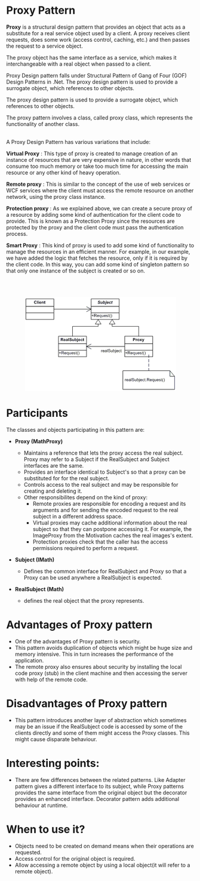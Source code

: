 # Proxy Pattern

<b>Proxy</b> is a structural design pattern that provides an object that acts as a substitute for a real service object used by a client. A proxy receives client requests, does some work (access control, caching, etc.) and then passes the request to a service object.

The proxy object has the same interface as a service, which makes it interchangeable with a real object when passed to a client.

Proxy Design pattern falls under Structural Pattern of Gang of Four (GOF) Design Patterns in .Net. The proxy design pattern is used to provide a surrogate object, which references to other objects.

The proxy design pattern is used to provide a surrogate object, which references to other objects.

The proxy pattern involves a class, called proxy class, which represents the functionality of another class.

<br/>
A Proxy Design Pattern has various variations that include:

<b>Virtual Proxy</b> : This type of proxy is created to manage creation of an instance of resources that are very expensive in nature, in other words that consume too much memory or take too much time for accessing the main resource or any other kind of heavy operation.
 
<b>Remote proxy</b> : This is similar to the concept of the use of web services or WCF services where the client must access the remote resource on another network, using the proxy class instance.
 
<b>Protection proxy</b> : As we explained above, we can create a secure proxy of a resource by adding some kind of authentication for the client code to provide. This is known as a Protection Proxy since the resources are protected by the proxy and the client code must pass the authentication process.
 
<b>Smart Proxy</b> : This kind of proxy is used to add some kind of functionality to manage the resources in an efficient manner. For example, in our example, we have added the logic that fetches the resource, only if it is required by the client code. In this way, you can add some kind of singleton pattern so that only one instance of the subject is created or so on.

<br/><br/>

<p align="center">
  <img src="https://github.com/adichamoli/DesignPatterns/blob/main/Structural%20Design%20Pattern/Proxy%20Pattern/proxy.gif"/>
</p>

# Participants
The classes and objects participating in this pattern are:

* <b>Proxy   (MathProxy)</b>
  * Maintains a reference that lets the proxy access the real subject. Proxy may refer to a Subject if the RealSubject and Subject interfaces are the same.
  * Provides an interface identical to Subject's so that a proxy can be substituted for for the real subject.
  * Controls access to the real subject and may be responsible for creating and deleting it.
  * Other responsibilites depend on the kind of proxy:
    * Remote proxies are responsible for encoding a request and its arguments and for sending the encoded request to the real subject in a different address space.
    * Virtual proxies may cache additional information about the real subject so that they can postpone accessing it. For example, the ImageProxy from the Motivation caches the real images's extent.
    * Protection proxies check that the caller has the access permissions required to perform a request.

* <b>Subject   (IMath)</b>
  * Defines the common interface for RealSubject and Proxy so that a Proxy can be used anywhere a RealSubject is expected.

* <b>RealSubject   (Math)</b>
  * defines the real object that the proxy represents.  

# Advantages of Proxy pattern

* One of the advantages of Proxy pattern is security.
* This pattern avoids duplication of objects which might be huge size and memory intensive. This in turn increases the performance of the application.
* The remote proxy also ensures about security by installing the local code proxy (stub) in the client machine and then accessing the server with help of the remote code.

# Disadvantages of Proxy pattern

* This pattern introduces another layer of abstraction which sometimes may be an issue if the RealSubject code is accessed by some of the clients directly and some of them might access the Proxy classes. This might cause disparate behaviour.

# Interesting points:

* There are few differences between the related patterns. Like Adapter pattern gives a different interface to its subject, while Proxy patterns provides the same interface from the original object but the decorator provides an enhanced interface. Decorator pattern adds additional behaviour at runtime.

# When to use it?
* Objects need to be created on demand means when their operations are requested.
* Access control for the original object is required.
* Allow accessing a remote object by using a local object(it will refer to a remote object).
